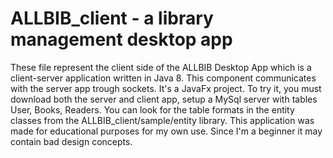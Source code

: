 # ALLBIB_client - a library management desktop app

These file represent the client side of the ALLBIB Desktop App which is a client-server application written in Java 8. This component communicates with the server app trough sockets. It's a JavaFx project.
To try it, you must download both the server and client app, setup a MySql server with tables User, Books, Readers. You can look for the table formats in the entity classes from the ALLBIB_client/sample/entity library.
This application was made for educational purposes for my own use. Since I'm a beginner it may contain bad design concepts.
